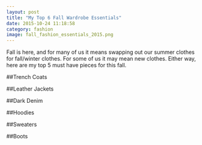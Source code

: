 ```yaml
---
layout: post
title: "My Top 6 Fall Wardrobe Essentials"
date: 2015-10-24 11:18:58
category: fashion
image: fall_fashion_essentials_2015.png
---
```

Fall is here, and for many of us it means swapping out our summer clothes for fall/winter clothes.  For some of us it may mean new clothes.  Either way, here are my top 5 must have pieces for this fall.

##Trench Coats


##Leather Jackets


##Dark Denim


##Hoodies


##Sweaters


##Boots